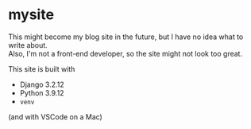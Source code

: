 # mysite
This might become my blog site in the future, but I have no idea what to write about.<br>
Also, I'm not a front-end developer, so the site might not look too great.

This site is built with
 - Django 3.2.12
 - Python 3.9.12
 - `venv`

(and with VSCode on a Mac)